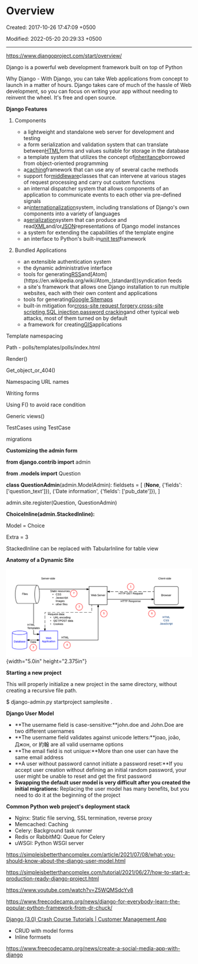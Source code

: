 # Overview

Created: 2017-10-26 17:47:09 +0500

Modified: 2022-05-20 20:29:33 +0500

---

<https://www.djangoproject.com/start/overview/>



Django is a powerful web development framework built on top of Python



Why Django - With Django, you can take Web applications from concept to launch in a matter of hours. Django takes care of much of the hassle of Web development, so you can focus on writing your app without needing to reinvent the wheel. It's free and open source.



**Django Features**

1.  Components
    -   a lightweight and standalone web server for development and testing
    -   a form serialization and validation system that can translate between[HTML](https://en.wikipedia.org/wiki/HTML)forms and values suitable for storage in the database
    -   a template system that utilizes the concept of[inheritance](https://en.wikipedia.org/wiki/Inheritance_(object-oriented_programming))borrowed from object-oriented programming
    -   a[caching](https://en.wikipedia.org/wiki/Web_cache)framework that can use any of several cache methods
    -   support for[middleware](https://en.wikipedia.org/wiki/Middleware)classes that can intervene at various stages of request processing and carry out custom functions
    -   an internal dispatcher system that allows components of an application to communicate events to each other via pre-defined signals
    -   an[internationalization](https://en.wikipedia.org/wiki/Internationalization_and_localization)system, including translations of Django's own components into a variety of languages
    -   a[serialization](https://en.wikipedia.org/wiki/Serialization)system that can produce and read[XML](https://en.wikipedia.org/wiki/XML)and/or[JSON](https://en.wikipedia.org/wiki/JSON)representations of Django model instances
    -   a system for extending the capabilities of the template engine
    -   an interface to Python's built-in[unit test](https://en.wikipedia.org/wiki/Unit_test)framework

2.  Bundled Applications
    -   an extensible authentication system
    -   the dynamic administrative interface
    -   tools for generating[RSS](https://en.wikipedia.org/wiki/RSS_(file_format))and[Atom](https://en.wikipedia.org/wiki/Atom_(standard))syndication feeds
    -   a site's framework that allows one Django installation to run multiple websites, each with their own content and applications
    -   tools for generating[Google Sitemaps](https://en.wikipedia.org/wiki/Google_Sitemaps)
    -   built-in mitigation for[cross-site request forgery](https://en.wikipedia.org/wiki/Cross-site_request_forgery),[cross-site scripting](https://en.wikipedia.org/wiki/Cross-site_scripting),[SQL injection](https://en.wikipedia.org/wiki/SQL_injection),[password cracking](https://en.wikipedia.org/wiki/Password_cracking)and other typical web attacks, most of them turned on by default
    -   a framework for creating[GIS](https://en.wikipedia.org/wiki/Geographic_information_system)applications



Template namespacing

Path - polls/templates/polls/index.html



Render()

Get_object_or_404()

Namespacing URL names

Writing forms

Using F() to avoid race condition

Generic views()

TestCases using TestCase

migrations



**Customizing the admin form**

**from django.contrib import** admin

**from .models import** Question

**class QuestionAdmin**(admin.ModelAdmin):
fieldsets = [
(**None**, {'fields': ['question_text']}),
('Date information', {'fields': ['pub_date']}),
]

admin.site.register(Question, QuestionAdmin)

**ChoiceInline(admin.StackedInline):**

Model = Choice

Extra = 3



StackedInline can be replaced with TabularInline for table view



**Anatomy of a Dynamic Site**

![](media/Overview-image1.png){width="5.0in" height="2.375in"}



**Starting a new project**

This will properly initialize a new project in the same directory, without creating a recursive file path.

$ django-admin.py startproject samplesite .



**Django User Model**
-   **The username field is case-sensitive:**john.doe and John.Doe are two different usernames
-   **The username field validates against unicode letters:**joao, joão, Джон, or 約翰 are all valid username options
-   **The email field is not unique:**More than one user can have the same email address
-   **A user without password cannot initiate a password reset:**If you accept user creation without defining an initial random password, your user might be unable to reset and get the first password
-   **Swapping the default user model is very difficult after you created the initial migrations:** Replacing the user model has many benefits, but you need to do it at the beginning of the project



**Common Python web project's deployment stack**
-   Nginx: Static file serving, SSL termination, reverse proxy
-   Memcached: Caching
-   Celery: Background task runner
-   Redis or RabbitMQ: Queue for Celery
-   uWSGI: Python WSGI server

<https://simpleisbetterthancomplex.com/article/2021/07/08/what-you-should-know-about-the-django-user-model.html>



<https://simpleisbetterthancomplex.com/tutorial/2021/06/27/how-to-start-a-production-ready-django-project.html>

<https://www.youtube.com/watch?v=Z5WQMSdcYv8>

<https://www.freecodecamp.org/news/django-for-everybody-learn-the-popular-python-framework-from-dr-chuck/>

[Django (3.0) Crash Course Tutorials | Customer Management App](https://www.youtube.com/playlist?list=PL-51WBLyFTg2vW-_6XBoUpE7vpmoR3ztO)
-   CRUD with model forms
-   Inline formsets

<https://www.freecodecamp.org/news/create-a-social-media-app-with-django>

